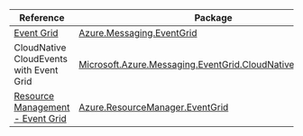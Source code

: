 | Reference | Package | Source |
|---|---|---|
|[Event Grid](messaging.eventgrid-readme.md)|[Azure.Messaging.EventGrid](https://www.nuget.org/packages/Azure.Messaging.EventGrid)|[GitHub](https://github.com/Azure/azure-sdk-for-net/blob/main/sdk/eventgrid/Azure.Messaging.EventGrid)|
|CloudNative CloudEvents with Event Grid |[Microsoft.Azure.Messaging.EventGrid.CloudNativeCloudEvents](https://www.nuget.org/packages/Microsoft.Azure.Messaging.EventGrid.CloudNativeCloudEvents)|[GitHub](https://github.com/Azure/azure-sdk-for-net)|
|[Resource Management - Event Grid](resourcemanager.eventgrid-readme.md)|[Azure.ResourceManager.EventGrid](https://www.nuget.org/packages/Azure.ResourceManager.EventGrid)|[GitHub](https://github.com/Azure/azure-sdk-for-net/blob/main/sdk/eventgrid/Azure.ResourceManager.EventGrid)|
